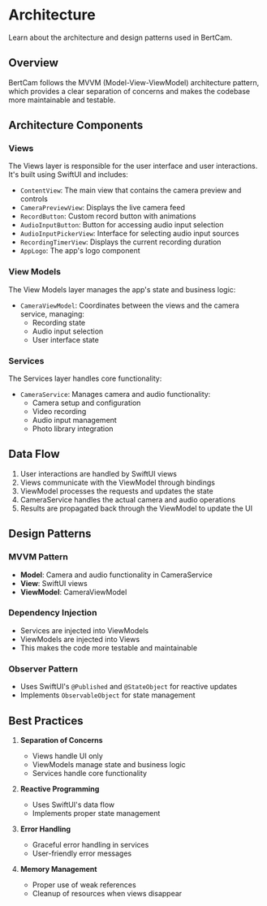 # Architecture

Learn about the architecture and design patterns used in BertCam.

## Overview

BertCam follows the MVVM (Model-View-ViewModel) architecture pattern, which provides a clear separation of concerns and makes the codebase more maintainable and testable.

## Architecture Components

### Views

The Views layer is responsible for the user interface and user interactions. It's built using SwiftUI and includes:

- ``ContentView``: The main view that contains the camera preview and controls
- ``CameraPreviewView``: Displays the live camera feed
- ``RecordButton``: Custom record button with animations
- ``AudioInputButton``: Button for accessing audio input selection
- ``AudioInputPickerView``: Interface for selecting audio input sources
- ``RecordingTimerView``: Displays the current recording duration
- ``AppLogo``: The app's logo component

### View Models

The View Models layer manages the app's state and business logic:

- ``CameraViewModel``: Coordinates between the views and the camera service, managing:
  - Recording state
  - Audio input selection
  - User interface state

### Services

The Services layer handles core functionality:

- ``CameraService``: Manages camera and audio functionality:
  - Camera setup and configuration
  - Video recording
  - Audio input management
  - Photo library integration

## Data Flow

1. User interactions are handled by SwiftUI views
2. Views communicate with the ViewModel through bindings
3. ViewModel processes the requests and updates the state
4. CameraService handles the actual camera and audio operations
5. Results are propagated back through the ViewModel to update the UI

## Design Patterns

### MVVM Pattern

- **Model**: Camera and audio functionality in CameraService
- **View**: SwiftUI views
- **ViewModel**: CameraViewModel

### Dependency Injection

- Services are injected into ViewModels
- ViewModels are injected into Views
- This makes the code more testable and maintainable

### Observer Pattern

- Uses SwiftUI's `@Published` and `@StateObject` for reactive updates
- Implements `ObservableObject` for state management

## Best Practices

1. **Separation of Concerns**
   - Views handle UI only
   - ViewModels manage state and business logic
   - Services handle core functionality

2. **Reactive Programming**
   - Uses SwiftUI's data flow
   - Implements proper state management

3. **Error Handling**
   - Graceful error handling in services
   - User-friendly error messages

4. **Memory Management**
   - Proper use of weak references
   - Cleanup of resources when views disappear 
